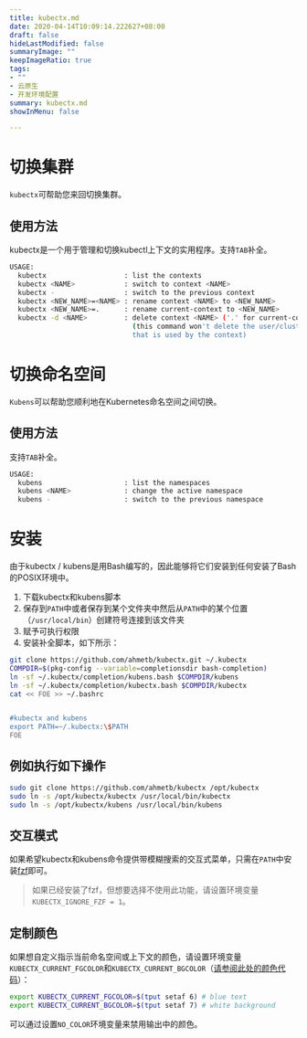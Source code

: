 ```yaml
---
title: kubectx.md
date: 2020-04-14T10:09:14.222627+08:00
draft: false
hideLastModified: false
summaryImage: ""
keepImageRatio: true
tags:
- ""
- 云原生
- 开发环境配置
summary: kubectx.md
showInMenu: false

---
```


# 切换集群

`kubectx`可帮助您来回切换集群。

## 使用方法
kubectx是一个用于管理和切换kubectl上下文的实用程序。支持`TAB`补全。

```bash
USAGE:
  kubectx                   : list the contexts
  kubectx <NAME>            : switch to context <NAME>
  kubectx -                 : switch to the previous context
  kubectx <NEW_NAME>=<NAME> : rename context <NAME> to <NEW_NAME>
  kubectx <NEW_NAME>=.      : rename current-context to <NEW_NAME>
  kubectx -d <NAME>         : delete context <NAME> ('.' for current-context)
                              (this command won't delete the user/cluster entry
                              that is used by the context)
```

# 切换命名空间
`Kubens`可以帮助您顺利地在Kubernetes命名空间之间切换。

## 使用方法
支持`TAB`补全。
```bash
USAGE:
  kubens                    : list the namespaces
  kubens <NAME>             : change the active namespace
  kubens -                  : switch to the previous namespace
```

# 安装
由于kubectx / kubens是用Bash编写的，因此能够将它们安装到任何安装了Bash的POSIX环境中。
1. 下载kubectx和kubens脚本
2. 保存到`PATH`中或者保存到某个文件夹中然后从`PATH`中的某个位置（`/usr/local/bin`）创建符号连接到该文件夹
3. 赋予可执行权限
4. 安装补全脚本，如下所示：

```bash
git clone https://github.com/ahmetb/kubectx.git ~/.kubectx
COMPDIR=$(pkg-config --variable=completionsdir bash-completion)
ln -sf ~/.kubectx/completion/kubens.bash $COMPDIR/kubens
ln -sf ~/.kubectx/completion/kubectx.bash $COMPDIR/kubectx
cat << FOE >> ~/.bashrc


#kubectx and kubens
export PATH=~/.kubectx:\$PATH
FOE
```

## 例如执行如下操作
```bash
sudo git clone https://github.com/ahmetb/kubectx /opt/kubectx
sudo ln -s /opt/kubectx/kubectx /usr/local/bin/kubectx
sudo ln -s /opt/kubectx/kubens /usr/local/bin/kubens
```

## 交互模式
如果希望kubectx和kubens命令提供带模糊搜索的交互式菜单，只需在`PATH`中安装[fzf](https://github.com/junegunn/fzf)即可。

> 如果已经安装了fzf，但想要选择不使用此功能，请设置环境变量`KUBECTX_IGNORE_FZF = 1`。

## 定制颜色
如果想自定义指示当前命名空间或上下文的颜色，请设置环境变量`KUBECTX_CURRENT_FGCOLOR`和`KUBECTX_CURRENT_BGCOLOR`（[请参阅此处的颜色代码](https://linux.101hacks.com/ps1-examples/prompt-color-using-tput/)）：

```bash
export KUBECTX_CURRENT_FGCOLOR=$(tput setaf 6) # blue text
export KUBECTX_CURRENT_BGCOLOR=$(tput setaf 7) # white background
```
可以通过设置`NO_COLOR`环境变量来禁用输出中的颜色。